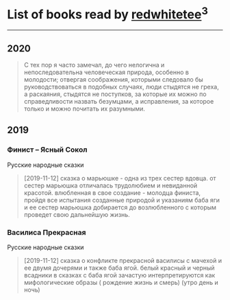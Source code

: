 # List of books read by [redwhitetee](http://vk.com/id503385159)<sup>3</sup>
---

## 2020

> С тех пор я часто замечал, до чего нелогична и непоследовательна человеческая природа, особенно в молодости; отвергая соображения, которыми следовало бы руководствоваться в подобных случаях, люди стыдятся не греха, а раскаяния, стыдятся не поступков, за которые их можно по справедливости назвать безумцами, а исправления, за которое только и можно почитать их разумными.



## 2019

### Финист – Ясный Сокол
Русские народные сказки
> [2019-11-12] сказка о марьюшке - одна из трех сестер вдовца. от сестер марьюшка отличалась трудолюбием и невиданной красотой. 
> влюбленная в свое создание - молодца финиста, пройдя все испытания созданные природой и указаниям баба яги и ее сестер марьюшка добирается до возлюбленного с которым проведет свою дальнейшую жизнь.


### Василиса Прекрасная
Русские народные сказки
> [2019-11-12] сказка о конфликте прекрасной василисы с мачехой и ее двумя дочерями и также баба ягой.
> белый красный и черный всадники в сказках с баба ягой зачастую интерпретируются как мифологические образы ( рождение жизнь и смерь) (утро день и ночь)



